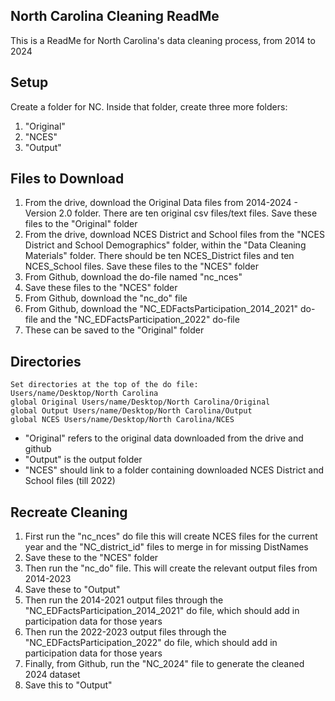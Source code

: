 ## North Carolina Cleaning ReadMe
This is a ReadMe for North Carolina's data cleaning process, from 2014 to 2024

## Setup
Create a folder for NC. Inside that folder, create three more folders: 

1. "Original"
2. "NCES" 
3. "Output"

## Files to Download

1. From the drive, download the Original Data files from 2014-2024 -  Version 2.0 folder. There are ten original csv files/text files. Save these files to the "Original" folder
2. From the drive, download NCES District and School files from the "NCES District and School Demographics" folder, within the "Data Cleaning Materials" folder. There should be ten NCES_District files and ten NCES_School files. Save these files to the "NCES" folder
3. From Github, download the do-file named "nc_nces"
4. Save these files to the "NCES" folder
5. From Github, download the "nc_do" file
6. From Github, download the "NC_EDFactsParticipation_2014_2021" do-file and the "NC_EDFactsParticipation_2022" do-file
7. These can be saved to the "Original" folder

## Directories
```
Set directories at the top of the do file:
Users/name/Desktop/North Carolina
global Original Users/name/Desktop/North Carolina/Original
global Output Users/name/Desktop/North Carolina/Output
global NCES Users/name/Desktop/North Carolina/NCES
```
- "Original" refers to the original data downloaded from the drive and github
- "Output" is the output folder
- "NCES" should link to a folder containing downloaded NCES District and School files (till 2022) 

## Recreate Cleaning
1. First run the "nc_nces" do file this will create NCES files for the current year and the "NC_district_id" files to merge in for missing DistNames
2. Save these to the "NCES" folder
3. Then run the "nc_do" file. This will create the relevant output files from 2014-2023
4. Save these to "Output"
5. Then run the 2014-2021 output files through the "NC_EDFactsParticipation_2014_2021" do file, which should add in participation data for those years
6. Then run the 2022-2023 output files through the "NC_EDFactsParticipation_2022" do file, which should add in participation data for those years
7. Finally, from Github, run the "NC_2024" file to generate the cleaned 2024 dataset
8. Save this to "Output"
